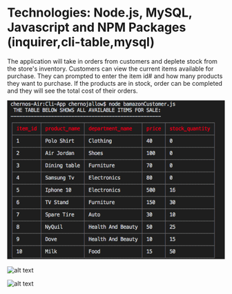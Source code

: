 
# Technologies:  Node.js, MySQL, Javascript and NPM Packages (inquirer,cli-table,mysql)


The application will take in orders from customers and deplete stock from the store's inventory. Customers can view the current items available for purchase. They can prompted to enter the item id# and how many products they want to purchase.
If the products are in stock, order can be completed and they will see the total cost of their orders.

![alt text](screenshot/bamazon-1.png "Description goes here")

![alt text](screenshots/bamazon-2.png "Description goes here")

![alt text](screenshots/bamazon-3.png "Description goes here")
